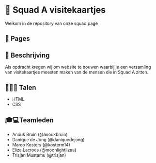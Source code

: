# 🌠 Squad A visitekaartjes
Welkom in de repository van onze squad page

## 📖 Pages


## 📃 Beschrijving
Als opdracht kregen wij om website te bouwen waarbij je een verzamling van visitekaartjes moesten maken van de mensen die in Squad A zitten.

## 👩🏼‍💻 Talen
- HTML
- CSS

## 🎓💻Teamleden
- Anouk Bruin (@anoukbruin) 
- Danique de Jong (@daniquedejong)
- Marco Kosters (@kosterm14)
- Eliza Lacroes (@moonlightlizaa)
- Trisjan Mustamu (@trisjan)
